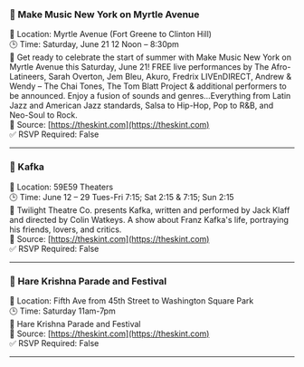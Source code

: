 ### 🎉 Make Music New York on Myrtle Avenue

📍 Location: Myrtle Avenue (Fort Greene to Clinton Hill)  
🕒 Time: Saturday, June 21 12 Noon – 8:30pm  
📝 Get ready to celebrate the start of summer with Make Music New York on Myrtle Avenue this Saturday, June 21! FREE live performances by The Afro-Latineers, Sarah Overton, Jem Bleu, Akuro, Fredrix LIVEnDIRECT, Andrew & Wendy – The Chai Tones, The Tom Blatt Project & additional performers to be announced. Enjoy a fusion of sounds and genres…Everything from Latin Jazz and American Jazz standards, Salsa to Hip-Hop, Pop to R&B, and Neo-Soul to Rock.  
🔗 Source: [https://theskint.com](https://theskint.com)  
✅ RSVP Required: False

---

### 🎉 Kafka

📍 Location: 59E59 Theaters  
🕒 Time: June 12 – 29 Tues-Fri 7:15; Sat 2:15 & 7:15; Sun 2:15  
📝 Twilight Theatre Co. presents Kafka, written and performed by Jack Klaff and directed by Colin Watkeys. A show about Franz Kafka's life, portraying his friends, lovers, and critics.  
🔗 Source: [https://theskint.com](https://theskint.com)  
✅ RSVP Required: False

---

### 🎉 Hare Krishna Parade and Festival

📍 Location: Fifth Ave from 45th Street to Washington Square Park  
🕒 Time: Saturday 11am-7pm  
📝 Hare Krishna Parade and Festival  
🔗 Source: [https://theskint.com](https://theskint.com)  
✅ RSVP Required: False

---

